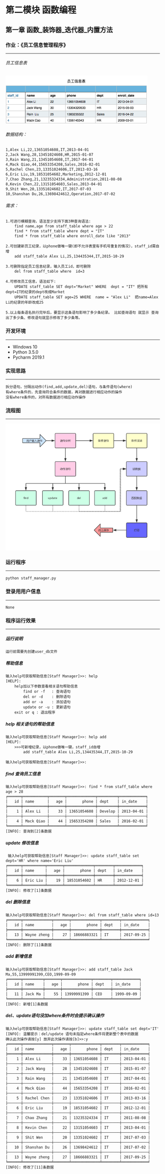 # 第二模块 函数编程
## 第一章 函数_装饰器_迭代器_内置方法
    
### 作业：《员工信息管理程序》
___
###### 员工信息表
![员工信息表](./staff_table.png)
    
###### 数据结构：
    1,Alex Li,22,13651054608,IT,2013-04-01
    2,Jack Wang,28,13451024608,HR,2015-01-07
    3,Rain Wang,21,13451054608,IT,2017-04-01
    4,Mack Qiao,44,15653354208,Sales,2016-02-01
    5,Rachel Chen,23,13351024606,IT,2013-03-16
    6,Eric Liu,19,18531054602,Marketing,2012-12-01
    7,Chao Zhang,21,13235324334,Administration,2011-08-08
    8,Kevin Chen,22,13151054603,Sales,2013-04-01
    9,Shit Wen,20,13351024602,IT,2017-07-03
    10,Shanshan Du,26,13698424612,Operation,2017-07-02

###### 需求：
    1.可进行模糊查询，语法至少支持下面3种查询语法:
        find name,age from staff_table where age > 22
        find * from staff_table where dept = "IT"
        find * from staff_table where enroll_date like "2013"
    
    2.可创建新员工纪录，以phone做唯一键(即不允许表里有手机号重复的情况)，staff_id需自增
        add staff_table Alex Li,25,134435344,IT,2015-10-29
    
    3.可删除指定员工信息纪录，输入员工id，即可删除
        del from staff_table where  id=3
    
    4.可修改员工信息，语法如下:
        UPDATE staff_table SET dept="Market" WHERE  dept = "IT" 把所有dept=IT的纪录的dept改成Market
        UPDATE staff_table SET age=25 WHERE  name = "Alex Li"  把name=Alex Li的纪录的年龄改成25
    
    5.以上每条语名执行完毕后，要显示这条语句影响了多少条纪录。 比如查询语句 就显示 查询出了多少条、修改语句就显示修改了多少条等。
     
      
### 开发环境
___
 - Windows 10
 - Python 3.5.0
 - Pycharm 2019.1


### 实现思路
___
    拆分语句，分隔出动作(find,add,update,del)语句，与条件语句(where)
    有where条件的，先查询符合条件的数据，再对数据进行相应动作的操作
    没有where条件的，对所有数据进行相应动作操作

### 流程图
___
![员工信息管理程序](./staff_manager_flow.png)


### 运行程序
___
`python staff_manager.py`


### 登录用用户信息
___
    None
    

### 程序运行效果
___
  ##### 运行说明
    运行前需要先创建user_db文件
    
  ##### 帮助信息
    输入help可获取帮助信息[Staff Manager]>>: help
    [HELP]: 
        help加以下参数查看相关语句帮助信息
            find or -f   : 查询语句
            del or -d    : 删除语句
            add or -a    : 添加语句
            update or -u : 更新语句
        exit or q : 退出程序
        
  ##### help 相关语句的帮助信息
    输入help可获取帮助信息[Staff Manager]>>: help add
    [HELP]: 
        >>>可新增纪录，以phone做唯一键，staff_id自增
            add staff_table Alex Li,25,134435344,IT,2015‐10‐29
        
    输入help可获取帮助信息[Staff Manager]>>: 
    
  ##### find 查询员工信息
    输入help可获取帮助信息[Staff Manager]>>: find * from staff_table where age > 28
    ╒══════╤═══════════╤═══════╤═════════════╤═════════╤════════════╕
    │   id │ name      │   age │       phone │ dept    │ in_date    │
    ╞══════╪═══════════╪═══════╪═════════════╪═════════╪════════════╡
    │    1 │ Alex Li   │    33 │ 13651054608 │ Develop │ 2013-04-01 │
    ├──────┼───────────┼───────┼─────────────┼─────────┼────────────┤
    │    4 │ Mack Qiao │    44 │ 15653354208 │ Sales   │ 2016-02-01 │
    ╘══════╧═══════════╧═══════╧═════════════╧═════════╧════════════╛
    [INFO]: 查询到[2]条数据
    
  ##### update 修改信息
     输入help可获取帮助信息[Staff Manager]>>: update staff_table set dept='HR' where name='Eric Liu'
    ╒══════╤══════════╤═══════╤═════════════╤════════╤════════════╕
    │   id │ name     │   age │       phone │ dept   │ in_date    │
    ╞══════╪══════════╪═══════╪═════════════╪════════╪════════════╡
    │    6 │ Eric Liu │    19 │ 18531054602 │ HR     │ 2012-12-01 │
    ╘══════╧══════════╧═══════╧═════════════╧════════╧════════════╛
    [INFO]: 修改了[1]条数据
    
  ##### del 删除信息
    输入help可获取帮助信息[Staff Manager]>>: del from staff_table where id=13
    ╒══════╤═════════════╤═══════╤═════════════╤════════╤════════════╕
    │   id │ name        │   age │       phone │ dept   │ in_date    │
    ╞══════╪═════════════╪═══════╪═════════════╪════════╪════════════╡
    │   13 │ Wayne zheng │    27 │ 18666883321 │ IT     │ 2017-09-25 │
    ╘══════╧═════════════╧═══════╧═════════════╧════════╧════════════╛
    [INFO]: 删除了[1]条数据
  
  ##### add 新增信息
    输入help可获取帮助信息[Staff Manager]>>: add staff_table Jack Ma,55,13999991399,CEO,1999-09-09
    ╒══════╤═════════╤═══════╤═════════════╤════════╤════════════╕
    │   id │ name    │   age │       phone │ dept   │ in_date    │
    ╞══════╪═════════╪═══════╪═════════════╪════════╪════════════╡
    │   11 │ Jack Ma │    55 │ 13999991399 │ CEO    │ 1999-09-09 │
    ╘══════╧═════════╧═══════╧═════════════╧════════╧════════════╛
    [INFO]: 新增[1]条数据
    
  ##### del、update语句没加where条件时会提示确认操作
    输入help可获取帮助信息[Staff Manager]>>: update staff_table set dept='IT' 
    [INFO]: 温馨提示：del/update 语句未指定where条件将更新整个表中的数据
    确认此次操作请按[y] 放弃此次操作请按[b]>>:y
    ╒══════╤═════════════╤═══════╤═════════════╤════════╤════════════╕
    │   id │ name        │   age │       phone │ dept   │ in_date    │
    ╞══════╪═════════════╪═══════╪═════════════╪════════╪════════════╡
    │    1 │ Alex Li     │    33 │ 13651054608 │ IT     │ 2013-04-01 │
    ├──────┼─────────────┼───────┼─────────────┼────────┼────────────┤
    │    2 │ Jack Wang   │    28 │ 13451024608 │ IT     │ 2015-01-07 │
    ├──────┼─────────────┼───────┼─────────────┼────────┼────────────┤
    │    3 │ Rain Wang   │    21 │ 13451054608 │ IT     │ 2017-04-01 │
    ├──────┼─────────────┼───────┼─────────────┼────────┼────────────┤
    │    4 │ Mack Qiao   │    44 │ 15653354208 │ IT     │ 2016-02-01 │
    ├──────┼─────────────┼───────┼─────────────┼────────┼────────────┤
    │    5 │ Rachel Chen │    23 │ 13351024606 │ IT     │ 2013-03-16 │
    ├──────┼─────────────┼───────┼─────────────┼────────┼────────────┤
    │    6 │ Eric Liu    │    19 │ 18531054602 │ IT     │ 2012-12-01 │
    ├──────┼─────────────┼───────┼─────────────┼────────┼────────────┤
    │    7 │ Chao Zhang  │    21 │ 13235324334 │ IT     │ 2011-08-08 │
    ├──────┼─────────────┼───────┼─────────────┼────────┼────────────┤
    │    8 │ Kevin Chen  │    22 │ 13151054603 │ IT     │ 2013-04-01 │
    ├──────┼─────────────┼───────┼─────────────┼────────┼────────────┤
    │    9 │ Shit Wen    │    20 │ 13351024602 │ IT     │ 2017-07-03 │
    ├──────┼─────────────┼───────┼─────────────┼────────┼────────────┤
    │   10 │ Shanshan Du │    26 │ 13698424612 │ IT     │ 2017-07-02 │
    ├──────┼─────────────┼───────┼─────────────┼────────┼────────────┤
    │   13 │ Wayne zheng │    27 │ 18666883321 │ IT     │ 2017-09-25 │
    ╘══════╧═════════════╧═══════╧═════════════╧════════╧════════════╛
    [INFO]: 修改了[11]条数据